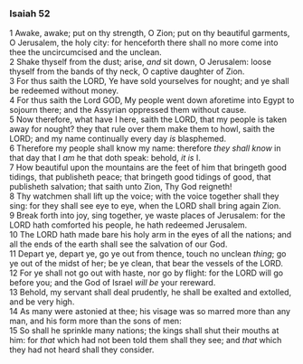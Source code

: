 ### Isaiah 52

1 Awake, awake; put on thy strength, O Zion; put on thy beautiful garments, O Jerusalem, the holy city: for henceforth there shall no more come into thee the uncircumcised and the unclean.  
2 Shake thyself from the dust; arise, *and* sit down, O Jerusalem: loose thyself from the bands of thy neck, O captive daughter of Zion.  
3 For thus saith the LORD, Ye have sold yourselves for nought; and ye shall be redeemed without money.  
4 For thus saith the Lord GOD, My people went down aforetime into Egypt to sojourn there; and the Assyrian oppressed them without cause.  
5 Now therefore, what have I here, saith the LORD, that my people is taken away for nought? they that rule over them make them to howl, saith the LORD; and my name continually every day *is* blasphemed.  
6 Therefore my people shall know my name: therefore *they shall know* in that day that I *am* he that doth speak: behold, *it is* I.  
7 How beautiful upon the mountains are the feet of him that bringeth good tidings, that publisheth peace; that bringeth good tidings of good, that publisheth salvation; that saith unto Zion, Thy God reigneth!  
8 Thy watchmen shall lift up the voice; with the voice together shall they sing: for they shall see eye to eye, when the LORD shall bring again Zion.  
9 Break forth into joy, sing together, ye waste places of Jerusalem: for the LORD hath comforted his people, he hath redeemed Jerusalem.  
10 The LORD hath made bare his holy arm in the eyes of all the nations; and all the ends of the earth shall see the salvation of our God.  
11 Depart ye, depart ye, go ye out from thence, touch no unclean *thing*; go ye out of the midst of her; be ye clean, that bear the vessels of the LORD.  
12 For ye shall not go out with haste, nor go by flight: for the LORD will go before you; and the God of Israel *will be* your rereward.  
13 Behold, my servant shall deal prudently, he shall be exalted and extolled, and be very high.  
14 As many were astonied at thee; his visage was so marred more than any man, and his form more than the sons of men:  
15 So shall he sprinkle many nations; the kings shall shut their mouths at him: for *that* which had not been told them shall they see; and *that* which they had not heard shall they consider.  
